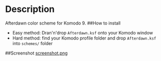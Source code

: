 Description
=====================
Afterdawn color scheme for Komodo 9.
##How to install
* Easy method: Dran'n'drop `Afterdawn.ksf` onto your Komodo window
* Hard method: find your Komodo profile folder and drop `Afterdawn.ksf` into `schemes/` folder

##Screenshot
[screenshot.png](Screenshot)